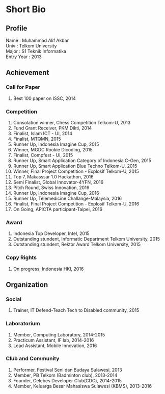 # Short Bio

## Profile
Name	:	Muhammad Alif Akbar  
Univ	:	Telkom University	
Major	:	S1 Teknik Informatika  
Entry Year	:	2013

## Achievement
### Call for Paper

1. Best 100 paper on ISSC, 2014

### Competition

1. Consolation winner, Chess Competition Telkom-U, 2013
2. Fund Grant Receiver, PKM Dikti, 2014
3. Finalist, Islam ICT - UI, 2014
4. Finalist, MTQMN, 2015
5. Runner Up, Indonesia Imagine Cup, 2015
6. Winner, MGDC Rookie Dicoding, 2015
7. Finalist, Compfest - UI, 2015
8. Runner Up, Smart Application Category of Indonesia C-Gen, 2015
9. Runner Up, Smart Application Blue Techno Telkom-U, 2015
10. Winner, Final Project Competition - Explosif Telkom-U, 2015
11. Top 7, Makasssar 1.0 Hackathon, 2016
12. Semi Finalist, Global Innovator-4YFN, 2016
13. Pitch Round, Swiss Innovation, 2016
14. Runner Up, Indonesia Imagine Cup, 2016
15. Runner Up, Telemedicine Challange-Malaysia, 2016
16. Finalist, Final Project Competition - Explosif Telkom-U, 2016
17. On Going, APICTA participant-Taipei, 2016

### Award
1. Indonesia Top Developer, Intel, 2015
2. Outstanding stundent, Informatic Department Telkom University, 2015
3. Outstanding stundent, Rektor Award Telkom University, 2015

### Copy Rights

1. On progress, Indonesia HKI, 2016

## Organization
### Social
1. Trainer, IT Defend-Teach Tech to Disabled community, 2015

### Laboratorium
1. Member, Computing Laboratory, 2014-2015
2. Practicum Assistant, IF lab, 2014-2016
3. Lead Assistant, Mobile Innovation, 2016

### Club and Community
1. Performer, Festival Seni dan Budaya Sulawesi, 2013
2. Member, PB Telkom (Badminton club), 2013-2014
3. Founder, Celebes Developer Club(CDC), 2014-2015
4. Member, Keluarga Besar Mahasiswa Sulawesi (KBMS), 2013-2016
